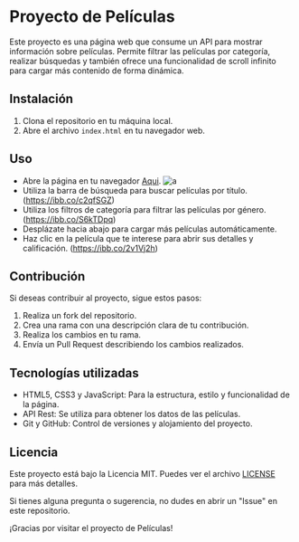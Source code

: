 # Proyecto de Películas

Este proyecto es una página web que consume un API para mostrar información sobre películas. Permite filtrar las películas por categoría, realizar búsquedas y también ofrece una funcionalidad de scroll infinito para cargar más contenido de forma dinámica.

## Instalación

1. Clona el repositorio en tu máquina local.
2. Abre el archivo `index.html` en tu navegador web.

## Uso

- Abre la página en tu navegador [Aqui](https://movies-db-estebandev.netlify.app/).
  ![a](https://i.ibb.co/PcvX5pj/Screenshot-2023-06-22-151101.png)
- Utiliza la barra de búsqueda para buscar películas por título.
  (https://ibb.co/c2qfSGZ)
- Utiliza los filtros de categoría para filtrar las películas por género.
  (https://ibb.co/S6kTDpq)
- Desplázate hacia abajo para cargar más películas automáticamente.
- Haz clic en la película que te interese para abrir sus detalles y calificación.
  (https://ibb.co/2v1Vj2h)

## Contribución

Si deseas contribuir al proyecto, sigue estos pasos:

1. Realiza un fork del repositorio.
2. Crea una rama con una descripción clara de tu contribución.
3. Realiza los cambios en tu rama.
4. Envía un Pull Request describiendo los cambios realizados.

## Tecnologías utilizadas

- HTML5, CSS3 y JavaScript: Para la estructura, estilo y funcionalidad de la página.
- API Rest: Se utiliza para obtener los datos de las películas.
- Git y GitHub: Control de versiones y alojamiento del proyecto.

## Licencia

Este proyecto está bajo la Licencia MIT. Puedes ver el archivo [LICENSE](LICENSE) para más detalles.

Si tienes alguna pregunta o sugerencia, no dudes en abrir un "Issue" en este repositorio.

¡Gracias por visitar el proyecto de Películas!
